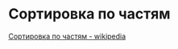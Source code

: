 # Сортировка по частям

[Сортировка по частям - wikipedia](https://ru.wikipedia.org/wiki/Stooge_sort)
